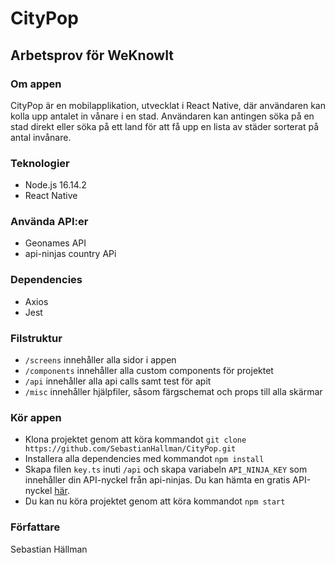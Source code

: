# CityPop
## Arbetsprov för WeKnowIt

### Om appen
CityPop är en mobilapplikation, utvecklat i React Native, där användaren kan kolla upp antalet in vånare i en stad. Användaren kan antingen söka på en stad direkt eller söka på ett land för att få upp en lista av städer sorterat på antal invånare.

### Teknologier

- Node.js 16.14.2
- React Native

### Använda API:er

- Geonames API
- api-ninjas country APi
  
### Dependencies

- Axios
- Jest
  
###  Filstruktur

- ```/screens``` innehåller alla sidor i appen
- ```/components``` innehåller alla custom components för projektet
- ```/api``` innehåller alla api calls samt test för apit
- ```/misc``` innehåller hjälpfiler, såsom färgschemat och props till alla skärmar

### Kör appen

- Klona projektet genom att köra kommandot  ```git clone https://github.com/SebastianHallman/CityPop.git```
- Installera alla dependencies med kommandot ```npm install```
- Skapa filen ```key.ts``` inuti ```/api``` och skapa variabeln ```API_NINJA_KEY``` som innehåller din API-nyckel från api-ninjas. Du kan hämta en gratis API-nyckel [här](https://api-ninjas.com/).
- Du kan nu köra projektet genom att köra kommandot ```npm start```

### Författare
Sebastian Hällman